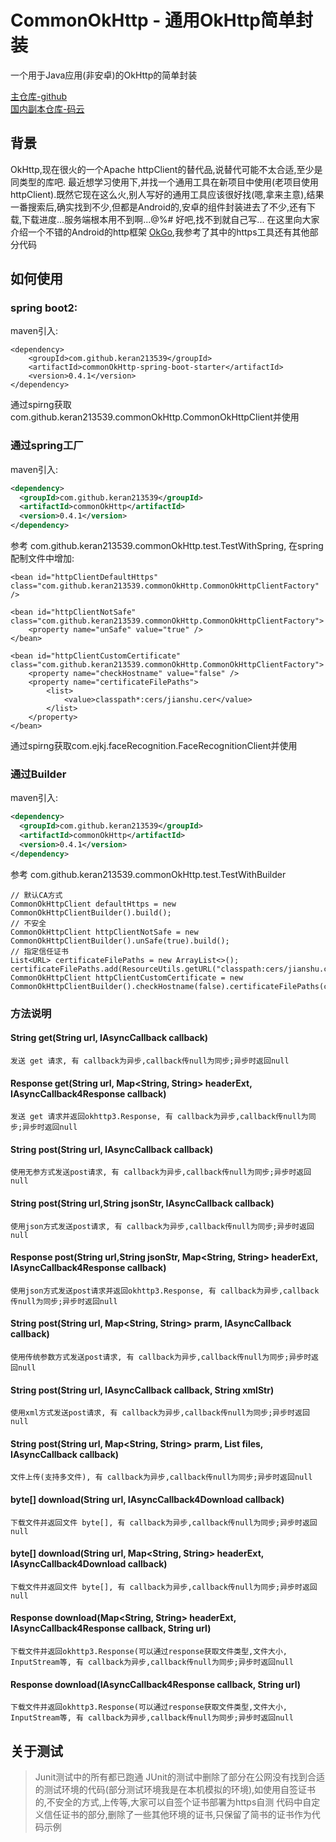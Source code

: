 ﻿# CommonOkHttp - 通用OkHttp简单封装

一个用于Java应用(非安卓)的OkHttp的简单封装

[主仓库-github](https://github.com/KeRan213539/CommonOkHttp)  
[国内副本仓库-码云](https://gitee.com/213539/CommonOkHttp)


## 背景

OkHttp,现在很火的一个Apache httpClient的替代品,说替代可能不太合适,至少是同类型的库吧.
最近想学习使用下,并找一个通用工具在新项目中使用(老项目使用httpClient).既然它现在这么火,别人写好的通用工具应该很好找(嗯,拿来主意),结果一番搜索后,确实找到不少,但都是Android的,安卓的组件封装进去了不少,还有下载,下载进度...服务端根本用不到啊...@%#$%#$ 好吧,找不到就自己写...
在这里向大家介绍一个不错的Android的http框架 [OkGo](https://github.com/jeasonlzy/okhttp-OkGo),我参考了其中的https工具还有其他部分代码

## 如何使用

### spring boot2:

maven引入:

```
<dependency>
	<groupId>com.github.keran213539</groupId>
	<artifactId>commonOkHttp-spring-boot-starter</artifactId>
	<version>0.4.1</version>
</dependency>
```

通过spirng获取 com.github.keran213539.commonOkHttp.CommonOkHttpClient并使用

### 通过spring工厂

maven引入:

```xml
<dependency>
  <groupId>com.github.keran213539</groupId>
  <artifactId>commonOkHttp</artifactId>
  <version>0.4.1</version>
</dependency>
```

参考 com.github.keran213539.commonOkHttp.test.TestWithSpring, 在spring 配制文件中增加:


	<bean id="httpClientDefaultHttps" class="com.github.keran213539.commonOkHttp.CommonOkHttpClientFactory" />
	
	<bean id="httpClientNotSafe" class="com.github.keran213539.commonOkHttp.CommonOkHttpClientFactory">
		<property name="unSafe" value="true" />
	</bean>
	
	<bean id="httpClientCustomCertificate" class="com.github.keran213539.commonOkHttp.CommonOkHttpClientFactory">
		<property name="checkHostname" value="false" />
		<property name="certificateFilePaths">
			<list>
				<value>classpath*:cers/jianshu.cer</value>
			</list>
		</property>
	</bean>

通过spirng获取com.ejkj.faceRecognition.FaceRecognitionClient并使用

### 通过Builder
maven引入:

```xml
<dependency>
  <groupId>com.github.keran213539</groupId>
  <artifactId>commonOkHttp</artifactId>
  <version>0.4.1</version>
</dependency>
```

参考 com.github.keran213539.commonOkHttp.test.TestWithBuilder

	// 默认CA方式
	CommonOkHttpClient defaultHttps = new CommonOkHttpClientBuilder().build();
	// 不安全
	CommonOkHttpClient httpClientNotSafe = new CommonOkHttpClientBuilder().unSafe(true).build();
	// 指定信任证书
	List<URL> certificateFilePaths = new ArrayList<>();
	certificateFilePaths.add(ResourceUtils.getURL("classpath:cers/jianshu.cer"));
	CommonOkHttpClient httpClientCustomCertificate = new CommonOkHttpClientBuilder().checkHostname(false).certificateFilePaths(certificateFilePaths).build();

### 方法说明

#### String get(String url, IAsyncCallback callback)

	发送 get 请求, 有 callback为异步,callback传null为同步;异步时返回null

#### Response get(String url, Map<String, String> headerExt, IAsyncCallback4Response callback)

```
发送 get 请求并返回okhttp3.Response, 有 callback为异步,callback传null为同步;异步时返回null
```

#### String post(String url, IAsyncCallback callback)

	使用无参方式发送post请求, 有 callback为异步,callback传null为同步;异步时返回null

#### String post(String url,String jsonStr, IAsyncCallback callback)
	使用json方式发送post请求, 有 callback为异步,callback传null为同步;异步时返回null

#### Response post(String url,String jsonStr, Map<String, String> headerExt, IAsyncCallback4Response callback)

```
使用json方式发送post请求并返回okhttp3.Response, 有 callback为异步,callback传null为同步;异步时返回null
```



#### String post(String url, Map<String, String> prarm, IAsyncCallback callback)
	使用传统参数方式发送post请求, 有 callback为异步,callback传null为同步;异步时返回null

#### String post(String url, IAsyncCallback callback, String xmlStr)

```
使用xml方式发送post请求, 有 callback为异步,callback传null为同步;异步时返回null
```



#### String post(String url, Map<String, String> prarm, List<T> files, IAsyncCallback callback)

	文件上传(支持多文件), 有 callback为异步,callback传null为同步;异步时返回null

#### byte[] download(String url, IAsyncCallback4Download callback)

```
下载文件并返回文件 byte[], 有 callback为异步,callback传null为同步;异步时返回null
```

#### byte[] download(String url, Map<String, String> headerExt, IAsyncCallback4Download callback)

```
下载文件并返回文件 byte[], 有 callback为异步,callback传null为同步;异步时返回null
```

#### Response download(Map<String, String> headerExt, IAsyncCallback4Response callback, String url)

```
下载文件并返回okhttp3.Response(可以通过response获取文件类型,文件大小, InputStream等, 有 callback为异步,callback传null为同步;异步时返回null
```

#### Response download(IAsyncCallback4Response callback, String url)

```
下载文件并返回okhttp3.Response(可以通过response获取文件类型,文件大小, InputStream等, 有 callback为异步,callback传null为同步;异步时返回null
```



## 关于测试

> Junit测试中的所有都已跑通
> JUnit的测试中删除了部分在公网没有找到合适的测试环境的代码(部分测试环境我是在本机模拟的环境),如使用自签证书的,不安全的方式,上传等,大家可以自签个证书部署为https自测
> 代码中自定义信任证书的部分,删除了一些其他环境的证书,只保留了简书的证书作为代码示例
